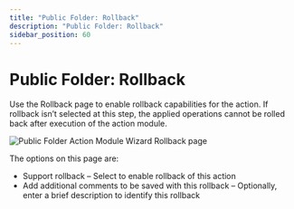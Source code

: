 ```yaml
---
title: "Public Folder: Rollback"
description: "Public Folder: Rollback"
sidebar_position: 60
---
```


# Public Folder: Rollback

Use the Rollback page to enable rollback capabilities for the action. If rollback isn’t selected at
this step, the applied operations cannot be rolled back after execution of the action module.

![Public Folder Action Module Wizard Rollback page](/img/product_docs/accessanalyzer/12.0/admin/action/publicfolder/rollback.webp)

The options on this page are:

- Support rollback – Select to enable rollback of this action
- Add additional comments to be saved with this rollback – Optionally, enter a brief description to
  identify this rollback
